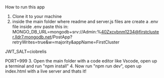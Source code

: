 How to run this app

1. Clone it to your machine
2. inside the main folder where readme and server.js files are create a .env file
inside .env paste this in:
MONGO_DB_URL=mongodb+srv://Admin:%40Zxcvbnm1234@firstcluster.lldr7.mongodb.net/PostApp?retryWrites=true&w=majority&appName=FirstCluster

JWT_SALT=ciobrelis

PORT=999
3. Open the main folder with a code editor like Vscode, open up a terminal and run "npm install"
4. Now run "npm run dev", open up index.html with a live server and thats it!
